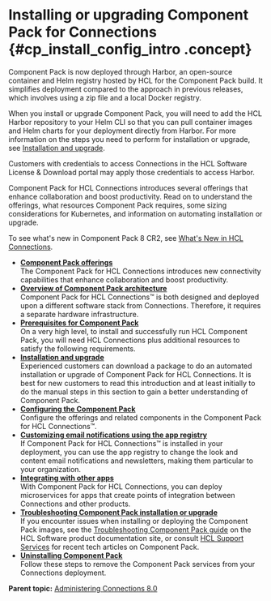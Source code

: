 # Installing or upgrading Component Pack for Connections {#cp_install_config_intro .concept}

Component Pack is now deployed through Harbor, an open-source container and Helm registry hosted by HCL for the Component Pack build. It simplifies deployment compared to the approach in previous releases, which involves using a zip file and a local Docker registry.

When you install or upgrade Component Pack, you will need to add the HCL Harbor repository to your Helm CLI so that you can pull container images and Helm charts for your deployment directly from Harbor. For more information on the steps you need to perform for installation or upgrade, see [Installation and upgrade](../install/cp_install_upgrade_container.md).
    
Customers with credentials to access Connections in the HCL Software License & Download portal may apply those credentials to access Harbor.

Component Pack for HCL Connections introduces several offerings that enhance collaboration and boost productivity. Read on to understand the offerings, what resources Component Pack requires, some sizing considerations for Kubernetes, and information on automating installation or upgrade.

To see what's new in Component Pack 8 CR2, see [What's New in HCL Connections](../overview/i_ovr_r_whats_new_cr1.md).

-   **[Component Pack offerings](../install/cp_install_offerings.md)**  
The Component Pack for HCL Connections introduces new connectivity capabilities that enhance collaboration and boost productivity.
-   **[Overview of Component Pack architecture](../install/cp_over_intro.md)**  
Component Pack for HCL Connections™ is both designed and deployed upon a different software stack from Connections. Therefore, it requires a separate hardware infrastructure.
-   **[Prerequisites for Component Pack](../install/cp_prereqs.md)**  
On a very high level, to install and successfully run HCL Component Pack, you will need HCL Connections plus additional resources to satisfy the following requirements.
-   **[Installation and upgrade](../install/cp_install_upgrade_container.md)**  
Experienced customers can download a package to do an automated installation or upgrade of Component Pack for HCL Connections. It is best for new customers to read this introduction and at least initially to do the manual steps in this section to gain a better understanding of Component Pack.
-   **[Configuring the Component Pack](../install/cp_config_intro.md)**  
Configure the offerings and related components in the Component Pack for HCL Connections™.
-   **[Customizing email notifications using the app registry](../install/cp_t_customize_email_notifications.md)**  
If Component Pack for HCL Connections™ is installed in your deployment, you can use the app registry to change the look and content email notifications and newsletters, making them particular to your organization.
-   **[Integrating with other apps](../install/cp_3p_integrate_with_other_products.md)**  
With Component Pack for HCL Connections, you can deploy microservices for apps that create points of integration between Connections and other products.
-   **[Troubleshooting Component Pack installation or upgrade](../install/cp_install_troubleshoot_intro.md)**  
If you encounter issues when installing or deploying the Component Pack images, see the [Troubleshooting Component Pack guide](https://opensource.hcltechsw.com/connections-doc/guide_me/how_to_guides/troubleshooting_cnx_cp.pdf) on the HCL Software product documentation site, or consult [HCL Support Services](https://support.hcltechsw.com/) for recent tech articles on Component Pack.
-   **[Uninstalling Component Pack](../install/cp_install_uninstall.md)**  
Follow these steps to remove the Component Pack services from your Connections deployment.

**Parent topic:** [Administering Connections 8.0](../welcome/welcome_admin.md)

